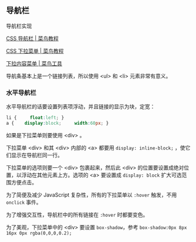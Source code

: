 ##  导航栏

导航栏实现 

[CSS 导航栏 | 菜鸟教程](https://www.runoob.com/css/css-navbar.html) 

[CSS 下拉菜单 | 菜鸟教程](https://www.runoob.com/css/css-dropdowns.html)

[下拉内容菜单 | 菜鸟工具](https://c.runoob.com/codedemo/452)

导航条基本上是一个链接列表，所以使用 \<ul> 和 \<li> 元素非常有意义。

###  水平导航栏

水平导航栏的话要设置列表项浮动，并且链接的显示为块，定宽：

```css
li {     float:left; }
a {    display:block;     width:60px; }
```

如果是下拉菜单则要使用 \<div> 。

下拉菜单 \<div> 和其 \<div> 内部的 \<a> 都要用 `display: inline-block;` ，使它们显示在导航栏同一行。

下拉菜单的选项则要一个 \<div> 包裹起来，然后此 \<div> 的位置要设置成绝对位置，以浮动在其他元素上方。选项的 \<a> 要设置成 `display: block` 扩大可选范围方便点击。

为了简便及减少 JavaScript 复杂性，所有的下拉菜单以 `:hover` 触发，不用 `onclick` 事件。

为了增强交互性，导航栏中的所有链接在 `:hover` 时都要变色。

为了美观，下拉菜单中的 \<div> 要设置 `box-shadow`，参考 `box-shadow:0px 8px 16px 0px rgba(0,0,0,0.2);`

